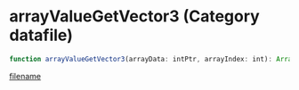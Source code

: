 # arrayValueGetVector3 (Category datafile)

```js
function arrayValueGetVector3(arrayData: intPtr, arrayIndex: int): Array
```

[filename](arrayValueGetVector3_m.md ':include')
